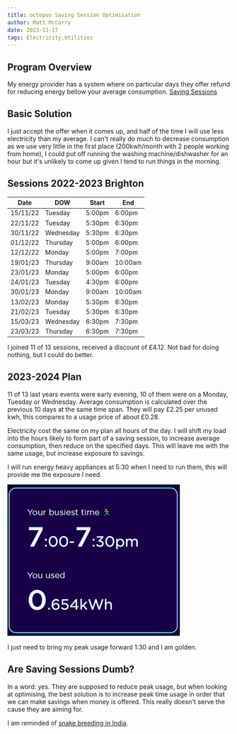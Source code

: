 ```yaml
---
title: octopus Saving Session Optimisation
author: Matt McCorry
date: 2023-11-17
tags: Electricity,Utilities
---
```


## Program Overview

My energy provider has a system where on particular days they offer refund for reducing energy bellow your average consumption. [Saving Sessions](https://octopus.energy/saving-sessions/)

## Basic Solution

I just accept the offer when it comes up, and half of the time I will use less electricity than my average.  I can't really do much to decrease consumption as we use very little in the first place (200kwh/month with 2 people working from home), I could put off running the washing machine/dishwasher for an hour but it's unlikely to come up given I tend to run things in the morning.

## Sessions 2022-2023 Brighton

|Date|DOW|Start|End|
|--|--|--|--|
|15/11/22|Tuesday|5:00pm|6:00pm|
|22/11/22|Tuesday|5:30pm|6:30pm|
|30/11/22|Wednesday|5:30pm|6:30pm|
|01/12/22|Thursday|5:00pm|6:00pm|
|12/12/22|Monday|5:00pm|7:00pm|
|19/01/23|Thursday|9:00am|10:00am|
|23/01/23|Monday|5:00pm|6:00pm|
|24/01/23|Tuesday|4:30pm|6:00pm|
|30/01/23|Monday|9:00am|10:00am|
|13/02/23|Monday|5:30pm|6:30pm|
|21/02/23|Tuesday|5:30pm|6:30pm|
|15/03/23|Wednesday|6:30pm|7:30pm|
|23/03/23|Thursday|6:30pm|7:30pm|

I joined 11 of 13 sessions, received a discount of £4.12.  Not bad for doing nothing, but I could do better.

## 2023-2024 Plan

11 of 13 last years events were early evening, 10 of them were on a Monday, Tuesday or Wednesday.  Average consumption is calculated over the previous 10 days at the same time span.  They will pay £2.25 per unused kwh, this compares to a usage price of about £0.28.

Electricity cost the same on my plan all hours of the day. I will shift my load into the hours likely to form part of a saving session, to increase average consumption, then reduce on the specified days.  This will leave me with the same usage, but increase exposure to savings.

I will run energy heavy appliances at 5:30 when I need to run them, this will provide me the exposure I need.

![Current State](./images/Electricity.png)

I just need to bring my peak usage forward 1:30 and I am golden.

## Are Saving Sessions Dumb?

In a word: yes. They are supposed to reduce peak usage, but when looking at optimising, the best solution is to increase peak time usage in order that we can make savings when money is offered.  This really doesn't serve the cause they are aiming for.

I am reminded of [snake breeding in India](https://en.wikipedia.org/wiki/Perverse_incentive#The_original_cobra_effect).
